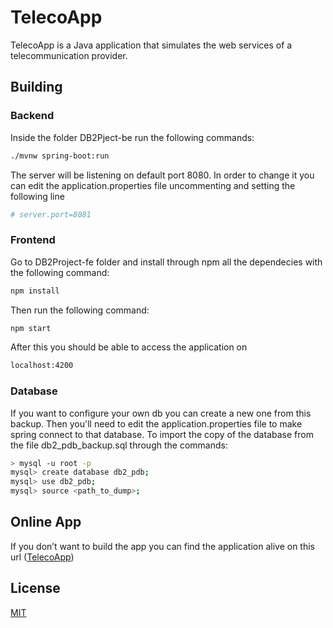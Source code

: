 
# TelecoApp

TelecoApp is a Java application that simulates the web services of a telecommunication provider.

## Building




### Backend
Inside the folder DB2Pject-be run the following commands:

```bash
./mvnw spring-boot:run 
```
The server will be listening on default port 8080. In order to change it you can edit the application.properties file uncommenting and setting the following line

```bash
# server.port=8081
```

### Frontend
Go to DB2Project-fe folder and install through npm all the dependecies with the following command:
```bash
npm install
```

Then run the following command:
```bash
npm start
```

After this you should be able to access the application on 
```bash
localhost:4200
```

### Database
If you want to configure your own db you can create a new one from this backup. Then you'll need to edit the application.properties file to make spring connect to that database. 
To import the copy of the database from the file db2_pdb_backup.sql through the commands:
```bash
> mysql -u root -p
mysql> create database db2_pdb;
mysql> use db2_pdb;
mysql> source <path_to_dump>;

```


## Online App
If you don’t want to build the app you can find the application alive on this url ([TelecoApp](http://db2project.duckdns.org))

## License
[MIT](https://choosealicense.com/licenses/mit/)
